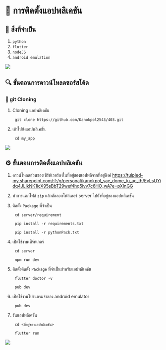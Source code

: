 # 📝 การติดตั้งแอปพลิเคชัน

## 📌 สิ่งที่จำเป็น
1. `python`
2. `flutter`
3. `nodeJS` 
4. `android emulation`

![](https://i.imgur.com/waxVImv.png)

## 🔍 ขั้นตอนการดาวน์โหลดซอร์สโค้ด

### 🔸 git Cloning  

1. Cloning แอปพลิเคชัน

        git clone https://github.com/Kanokpol2543/403.git

2. เข้าไปยังแอปพลิเคชัน

        cd my_app

![](https://i.imgur.com/waxVImv.png)

## ⚙️ ขั้นตอนการติดตั้งแอปพลิเคชัน

1. ดาวน์โหลดส่วนของเซิร์ฟเวอร์ลงในที่อยู่ของแอปพลิจากที่อยู่ลิงค์ https://tuipied-my.sharepoint.com/:f:/g/personal/kanokpol_sae_dome_tu_ac_th/EvLsUYidq4JLlkNK1icX95sBbT29wef4hq5ivv7c6HO_wA?e=pXInGG
2. ทำการแตกไฟล์ `zip` แล้วคัดลอกโฟล์เดอร์ server ไปยังที่อยู่ของแอปพลิเคชัน
3. ติดตั้ง `Package` ที่จำเป็น

        cd server/requirement
      
        pip install -r requirements.txt
        
        pip install -r pythonPack.txt

4. เปิดใช้งานเซิร์ฟเวอร์

        cd server
 
        npm run dev
        
5. ติดตั้งติดตั้ง `Package` ที่จำเป็นสำหรับแอปพลิเคชัน
        
        flutter doctor -v
        
        pub dev

7. เปิดใช้งานโปรแกรมจำลอง android emulator 

        pub dev

7. รันแอปพลิเคชัน

        cd <ที่อยู่ของแอปพลิเคชัน> 
        
        flutter run

![](https://i.imgur.com/waxVImv.png)
